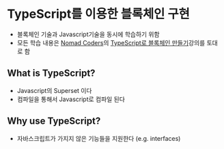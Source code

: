 # TypeScript를 이용한 블록체인 구현
- 블록체인 기술과 Javascript기술을 동시에 학습하기 위함
- 모든 학습 내용은 [Nomad Coders](https://academy.nomadcoders.co)의 [TypeScript로 블록체인 만들기](https://www.youtube.com/watch?v=7wAhwv2Rbxw)강의를 토대로 함

## What is TypeScript?
- Javascript의 Superset 이다
- 컴파일을 통해서 Javascript로 컴파일 된다

## Why use TypeScript?
- 자바스크립트가 가지지 않은 기능들을 지원한다 (e.g. interfaces)